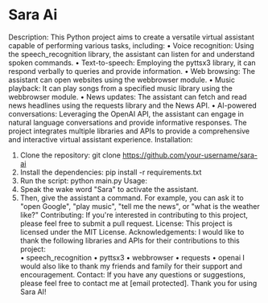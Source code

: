 # Sara Ai

Description: This Python project aims to create a versatile virtual assistant capable of performing various tasks, including:
•	Voice recognition: Using the speech_recognition library, the assistant can listen for and understand spoken commands.
•	Text-to-speech: Employing the pyttsx3 library, it can respond verbally to queries and provide information.
•	Web browsing: The assistant can open websites using the webbrowser module.
•	Music playback: It can play songs from a specified music library using the webbrowser module.
•	News updates: The assistant can fetch and read news headlines using the requests library and the News API.
•	AI-powered conversations: Leveraging the OpenAI API, the assistant can engage in natural language conversations and provide informative responses.
The project integrates multiple libraries and APIs to provide a comprehensive and interactive virtual assistant experience.
Installation:
1.	Clone the repository:
git clone https://github.com/your-username/sara-ai
2.	Install the dependencies:
pip install -r requirements.txt
3.	Run the script:
python main.py
Usage:
1.	Speak the wake word "Sara" to activate the assistant.
2.	Then, give the assistant a command. For example, you can ask it to "open Google", "play music", "tell me the news", or "what is the weather like?"
Contributing:
If you're interested in contributing to this project, please feel free to submit a pull request.
License:
This project is licensed under the MIT License.
Acknowledgements:
I would like to thank the following libraries and APIs for their contributions to this project:   
•	speech_recognition
•	pyttsx3
•	webbrowser
•	requests
•	openai
I would also like to thank my friends and family for their support and encouragement.
Contact:
If you have any questions or suggestions, please feel free to contact me at [email protected].
Thank you for using Sara AI!

